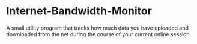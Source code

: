# Internet-Bandwidth-Monitor
A small utility program that tracks how much data you have uploaded and
downloaded from the net during the course of your current online session.
